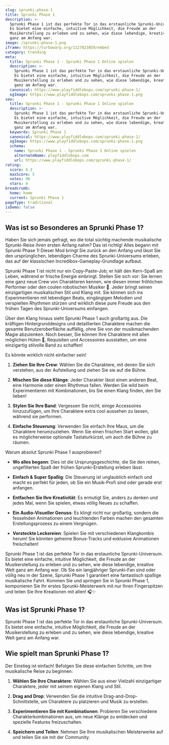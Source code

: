 ```yaml
---
slug: sprunki-phase-1
title: Sprunki Phase 1
description: >-
  Sprunki Phase 1 ist das perfekte Tor in das erstaunliche Sprunki-Universum.
  Es bietet eine einfache, intuitive Möglichkeit, die Freude an der
  Musikerstellung zu erleben und zu sehen, wie diese lebendige, kreative Welt
  ganz am Anfang war.
image: /sprunki-phase-1.png
iframe: https://turbowarp.org/1127823859/embed
category: trending
meta:
  title: Sprunki Phase 1 - Sprunki Phase 1 Online spielen
  description: >-
    Sprunki Phase 1 ist das perfekte Tor in das erstaunliche Sprunki-Universum.
    Es bietet eine einfache, intuitive Möglichkeit, die Freude an der
    Musikerstellung zu erleben und zu sehen, wie diese lebendige, kreative Welt
    ganz am Anfang war.
  canonical: https://www.playfiddlebops.com/sprunki-phase-1/
  ogImage: https://www.playfiddlebops.com/sprunki-phase-1.png
seo:
  title: Sprunki Phase 1 - Sprunki Phase 1 Online spielen
  description: >-
    Sprunki Phase 1 ist das perfekte Tor in das erstaunliche Sprunki-Universum.
    Es bietet eine einfache, intuitive Möglichkeit, die Freude an der
    Musikerstellung zu erleben und zu sehen, wie diese lebendige, kreative Welt
    ganz am Anfang war.
  keywords: Sprunki Phase 1
  canonical: https://www.playfiddlebops.com/sprunki-phase-1/
  ogImage: https://www.playfiddlebops.com/sprunki-phase-1.png
  schema:
    name: Sprunki Phase 1 - Sprunki Phase 1 Online spielen
    alternateName: playfiddlebops.com
    url: https://www.playfiddlebops.com/sprunki-phase-1/
rating:
  score: 4.3
  maxScore: 5
  votes: 96
  stars: 4
breadcrumb:
  home: home
  current: Sprunki Phase 1
pageType: traditional
isDemo: false
---
```


## Was ist so Besonderes an Sprunki Phase 1?

Haben Sie sich jemals gefragt, wo die total süchtig machende musikalische Sprunki-Reise ihren ersten Anfang nahm? Das ist richtig! Alles begann mit Sprunki Phase 1! Dieser Mod bringt Sie zurück an den Anfang und lässt Sie den ursprünglichen, lebendigen Charme des Sprunki-Universums erleben, das auf der klassischen Incredibox-Gameplay-Grundlage aufbaut.

Sprunki Phase 1 ist nicht nur ein Copy-Paste-Job; er hält den Kern-Spaß am Leben, während er frische Energie einbringt. Stellen Sie sich vor: Sie lernen eine ganz neue Crew von Charakteren kennen, wie diesen immer fröhlichen Performer oder den coolen robotischen Musiker 🤖. Jeder bringt seinen einzigartigen musikalischen Stil und Klang mit. Sie können sich ins Experimentieren mit lebendigen Beats, eingängigen Melodien und verspielten Rhythmen stürzen und wirklich diese pure Freude aus den frühen Tagen des Sprunki-Universums einfangen.

Über den Klang hinaus sieht Sprunki Phase 1 auch großartig aus. Die kräftigen Hintergrunddesigns und detaillierten Charaktere machen die gesamte Benutzeroberfläche auffällig, ohne Sie von der musikmachenden Magie abzulenken. Noch besser, Sie können Ihre Charaktere mit allen möglichen Hüten 🎩, Requisiten und Accessoires ausstatten, um eine einzigartig stilvolle Band zu schaffen!

Es könnte wirklich nicht einfacher sein!

1. **Ziehen Sie Ihre Crew**: Wählen Sie die Charaktere, mit denen Sie sich verstehen, aus der Aufstellung und ziehen Sie sie auf die Bühne.

1. **Mischen Sie diese Klänge**: Jeder Charakter lässt einen anderen Beat, eine Harmonie oder einen Rhythmus fallen. Werden Sie wild beim Experimentieren mit Kombinationen, bis Sie einen Klang finden, den Sie lieben!

1. **Stylen Sie Ihre Band**: Vergessen Sie nicht, einige Accessoires hinzuzufügen, um Ihre Charaktere extra cool aussehen zu lassen, während sie performen.

1. **Einfache Steuerung**: Verwenden Sie einfach Ihre Maus, um die Charaktere herumzuziehen. Wenn Sie einen frischen Start wollen, gibt es möglicherweise optionale Tastaturkürzel, um auch die Bühne zu räumen.

Warum absolut Sprunki Phase 1 ausprobieren?

- **Wo alles begann**: Dies ist die Ursprungsgeschichte, die Sie den reinen, ungefilterten Spaß der frühen Sprunki-Erstellung erleben lässt.

- **Einfach & Super Spaßig**: Die Steuerung ist unglaublich einfach und macht es perfekt für jeden, ob Sie ein Musik-Profi sind oder gerade erst anfangen.

- **Entfachen Sie Ihre Kreativität**: Es ermutigt Sie, anders zu denken und jedes Mal, wenn Sie spielen, etwas völlig Neues zu schaffen.

- **Ein Audio-Visueller Genuss**: Es klingt nicht nur großartig, sondern die fesselnden Animationen und leuchtenden Farben machen den gesamten Erstellungsprozess zu einem Vergnügen.

- **Versteckte Leckereien**: Spielen Sie mit verschiedenen Klangkombis herum! Sie könnten geheime Bonus-Tracks und exklusive Animationen freischalten!

Sprunki Phase 1 ist das perfekte Tor in das erstaunliche Sprunki-Universum. Es bietet eine einfache, intuitive Möglichkeit, die Freude an der Musikerstellung zu erleben und zu sehen, wie diese lebendige, kreative Welt ganz am Anfang war. Ob Sie ein langjähriger Sprunki-Fan sind oder völlig neu in der Szene, Sprunki Phase 1 garantiert eine fantastisch spaßige musikalische Fahrt. Kommen Sie und springen Sie in Sprunki Phase 1, komponieren Sie Ihr erstes Sprunki-Meisterwerk mit nur Ihren Fingerspitzen und teilen Sie Ihre Kreationen mit allen! 🎧✨

## Was ist Sprunki Phase 1?

Sprunki Phase 1 ist das perfekte Tor in das erstaunliche Sprunki-Universum. Es bietet eine einfache, intuitive Möglichkeit, die Freude an der Musikerstellung zu erleben und zu sehen, wie diese lebendige, kreative Welt ganz am Anfang war.

## Wie spielt man Sprunki Phase 1?

Der Einstieg ist einfach! Befolgen Sie diese einfachen Schritte, um Ihre musikalische Reise zu beginnen:

1. **Wählen Sie Ihre Charaktere**: Wählen Sie aus einer Vielzahl einzigartiger Charaktere, jeder mit seinem eigenen Klang und Stil.

1. **Drag and Drop**: Verwenden Sie die intuitive Drag-and-Drop-Schnittstelle, um Charaktere zu platzieren und Musik zu erstellen.

1. **Experimentieren Sie mit Kombinationen**: Probieren Sie verschiedene Charakterkombinationen aus, um neue Klänge zu entdecken und spezielle Features freizuschalten.

1. **Speichern und Teilen**: Nehmen Sie Ihre musikalischen Meisterwerke auf und teilen Sie sie mit der Community.